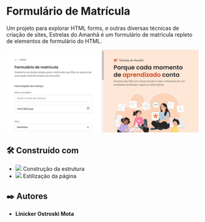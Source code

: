 # Formulário de Matrícula

Um projeto para explorar HTML forms, e outras diversas técnicas de criação de sites, Estrelas do Amanhã é um formulário de matrícula repleto de elementos de formulário do HTML.

<img src="./assets/readme-image.jpg">

## 🛠️ Construído com

* <img src="https://img.shields.io/badge/HTML5-E34F26?style=for-the-badge&logo=html5&logoColor=white"> Construção da estrutura
* <img src="https://img.shields.io/badge/CSS3-1572B6?style=for-the-badge&logo=css3&logoColor=white"> Estilização da página

## ✒️ Autores

* **Línicker Ostroski Mota** 
